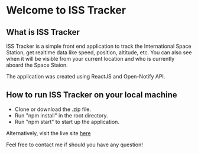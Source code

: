 # Welcome to ISS Tracker

## What is ISS Tracker
ISS Tracker is a simple front end application to track the International Space Station, get realtime data like speed, position, altitude, etc. You can also see when it will be visible from your current location and who is currently aboard the Space Staion.

The application was created using ReactJS and Open-Notify API.

## How to run ISS Tracker on your local machine
- Clone or download the .zip file. 
- Run "npm install" in the root directory.
- Run "npm start" to start up the application.

Alternatively, visit the live site [here](https://iss-tracker.vercel.app/) 

Feel free to contact me if should you have any question!